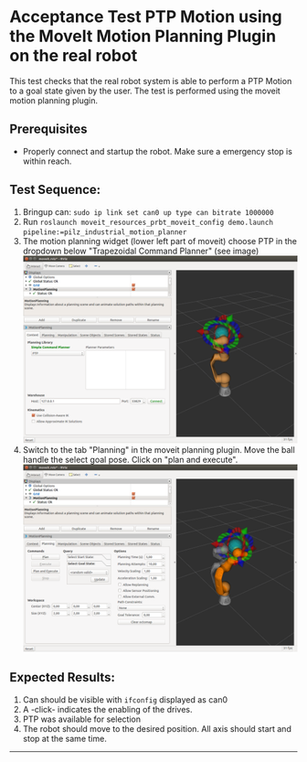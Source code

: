 <!--
Software License Agreement (BSD License)

Copyright (c) 2018 Pilz GmbH & Co. KG
All rights reserved.

Redistribution and use in source and binary forms, with or without
modification, are permitted provided that the following conditions
are met:

 * Redistributions of source code must retain the above copyright
   notice, this list of conditions and the following disclaimer.
 * Redistributions in binary form must reproduce the above
   copyright notice, this list of conditions and the following
   disclaimer in the documentation and/or other materials provided
   with the distribution.
 * Neither the name of Pilz GmbH & Co. KG nor the names of its
   contributors may be used to endorse or promote products derived
   from this software without specific prior written permission.

THIS SOFTWARE IS PROVIDED BY THE COPYRIGHT HOLDERS AND CONTRIBUTORS
"AS IS" AND ANY EXPRESS OR IMPLIED WARRANTIES, INCLUDING, BUT NOT
LIMITED TO, THE IMPLIED WARRANTIES OF MERCHANTABILITY AND FITNESS
FOR A PARTICULAR PURPOSE ARE DISCLAIMED. IN NO EVENT SHALL THE
COPYRIGHT OWNER OR CONTRIBUTORS BE LIABLE FOR ANY DIRECT, INDIRECT,
INCIDENTAL, SPECIAL, EXEMPLARY, OR CONSEQUENTIAL DAMAGES (INCLUDING,
BUT NOT LIMITED TO, PROCUREMENT OF SUBSTITUTE GOODS OR SERVICES;
LOSS OF USE, DATA, OR PROFITS; OR BUSINESS INTERRUPTION) HOWEVER
CAUSED AND ON ANY THEORY OF LIABILITY, WHETHER IN CONTRACT, STRICT
LIABILITY, OR TORT (INCLUDING NEGLIGENCE OR OTHERWISE) ARISING IN
ANY WAY OUT OF THE USE OF THIS SOFTWARE, EVEN IF ADVISED OF THE
POSSIBILITY OF SUCH DAMAGE.
-->

# Acceptance Test PTP Motion using the MoveIt Motion Planning Plugin on the real robot
This test checks that the real robot system is able to perform a PTP Motion to a goal state given by the user. The test is performed using the moveit motion planning plugin.

## Prerequisites
  - Properly connect and startup the robot. Make sure a emergency stop is within reach.

## Test Sequence:
  1. Bringup can: `sudo ip link set can0 up type can bitrate 1000000`
  2. Run `roslaunch moveit_resources_prbt_moveit_config demo.launch pipeline:=pilz_industrial_motion_planner`
  3. The motion planning widget (lower left part of moveit) choose PTP in the dropdown below "Trapezoidal Command Planner" (see image)
![moveit_1](img/acceptance_test_ptp_img1.png)
  4. Switch to the tab "Planning" in the moveit planning plugin. Move the ball handle the select goal pose. Click on "plan and execute".
![moveit_2](img/acceptance_test_ptp_img2.png)

## Expected Results:
  1. Can should be visible with `ifconfig` displayed as can0
  2. A -click- indicates the enabling of the drives.
  3. PTP was available for selection
  4. The robot should move to the desired position. All axis should start and stop at the same time.
---
